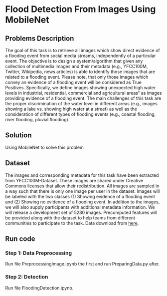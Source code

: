 # **Flood Detection From Images Using MobileNet** # 

## Problems Description 

The goal of this task is to retrieve all images which show direct evidence of a flooding event from social media streams, independently of a particular event. The objective is to design a system/algorithm that given any collection of multimedia images and their metadata (e.g., YFCC100M, Twitter, Wikipedia, news articles) is able to identify those images that are related to a flooding event. Please note, that only those images which convey an evidence of a flooding event will be considered as True Positives. Specifically, we define images showing unexpected high water levels in industrial, residential, commercial and agricultural areas“ as images providing evidence of a flooding event. The main challenges of this task are the proper discrimination of the water level in different areas (e.g., images showing a lake vs. showing high water at a street) as well as the consideration of different types of flooding events (e.g., coastal flooding, river flooding, pluvial flooding).

## Solution

Using MobileNet to solve this problem

## Dataset

The images and corresponding metadata for this task have been extracted from YFCC100M-Dataset. These images are shared under Creative Commons licenses that allow their redistribution. All images are sampled in a way such that there is only one image per user in the dataset. Images will be labeled with the two classes (1) Showing evidence of a flooding event and (2) Showing no evidence of a flooding event. In addition to the images, we will also supply participants with additional metadata information. We will release a development set of 5280 images. Precomputed features will be provided along with the dataset to help teams from different communities to participate to the task. Data download from [here](https://drive.google.com/file/d/1qHbLExaYn0Ir2Rtgr9bl0foGaTZTtLNp/view?usp=sharing). 

## Run code

### Step 1: Data Preprocessing
Run file PreprocessingImage.ipynb the first and run PreparingData.py after.

### Step 2: Detection
Run file FloodingDetection.ipynb.


